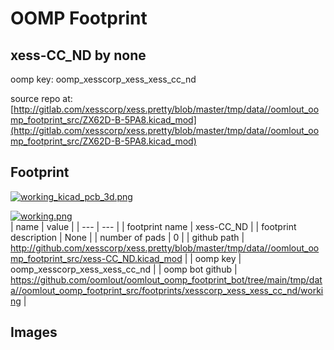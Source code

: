 # OOMP Footprint  
## xess-CC_ND  by none  
  
oomp key: oomp_xesscorp_xess_xess_cc_nd  
  
source repo at: [http://gitlab.com/xesscorp/xess.pretty/blob/master/tmp/data//oomlout_oomp_footprint_src/ZX62D-B-5PA8.kicad_mod](http://gitlab.com/xesscorp/xess.pretty/blob/master/tmp/data//oomlout_oomp_footprint_src/ZX62D-B-5PA8.kicad_mod)  
## Footprint  
  
[![working_kicad_pcb_3d.png](working_kicad_pcb_3d_600.png)](working_kicad_pcb_3d.png)  
  
[![working.png](working_600.png)](working.png)  
| name | value | 
| --- | --- | 
| footprint name | xess-CC_ND | 
| footprint description | None | 
| number of pads | 0 | 
| github path | http://github.com/xesscorp/xess.pretty/blob/master/tmp/data//oomlout_oomp_footprint_src/xess-CC_ND.kicad_mod | 
| oomp key | oomp_xesscorp_xess_xess_cc_nd | 
| oomp bot github | https://github.com/oomlout/oomlout_oomp_footprint_bot/tree/main/tmp/data//oomlout_oomp_footprint_src/footprints/xesscorp_xess_xess_cc_nd/working | 
## Images  
